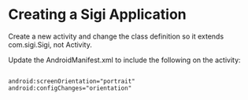 Creating a Sigi Application
===========================

Create a new activity and change the class definition so it extends com.sigi.Sigi, not Activity.

Update the AndroidManifest.xml to include the following on the activity:

<pre><code>
android:screenOrientation="portrait" android:configChanges="orientation"
</code></pre>